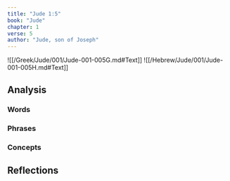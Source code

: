 ```yaml
---
title: "Jude 1:5"
book: "Jude"
chapter: 1
verse: 5
author: "Jude, son of Joseph"
---
```

![[/Greek/Jude/001/Jude-001-005G.md#Text]]
![[/Hebrew/Jude/001/Jude-001-005H.md#Text]]

## Analysis

### Words

### Phrases

### Concepts

## Reflections
